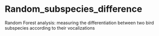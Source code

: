 # Random_subspecies_difference
Random Forest analysis: measuring the differentiation between two bird subspecies according to their vocalizations
